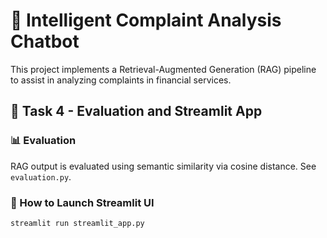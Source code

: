 # 💬 Intelligent Complaint Analysis Chatbot

This project implements a Retrieval-Augmented Generation (RAG) pipeline to assist in analyzing complaints in financial services.

## 🧪 Task 4 - Evaluation and Streamlit App

### 📊 Evaluation
RAG output is evaluated using semantic similarity via cosine distance. See `evaluation.py`.

### 🚀 How to Launch Streamlit UI

```bash
streamlit run streamlit_app.py
